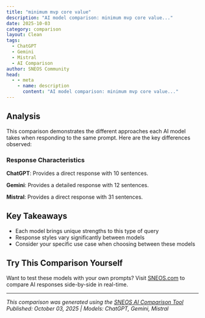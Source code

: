 ```yaml
---
title: "minimum mvp core value"
description: "AI model comparison: minimum mvp core value..."
date: 2025-10-03
category: comparison
layout: Clean
tags:
  - ChatGPT
  - Gemini
  - Mistral
  - AI Comparison
author: SNEOS Community
head:
  - - meta
    - name: description
      content: "AI model comparison: minimum mvp core value..."
---
```


<ChatComparison
  title="minimum mvp core value"
  prompt="minimum mvp core value"
  :responses='{
    "ChatGPT": "The minimum MVP (Minimum Viable Product) core value is to **deliver the smallest, most focused version of a product that provides value to users and allows for validated learning with minimal resources and effort**. \n\nIn other words, the key core values of an MVP include:\n\n1. **Build Fast and Lean** \u2013 Develop only essential features to test assumptions quickly.\n2. **User-Centric** \u2013 Ensure the product addresses a real user problem or need.\n3. **Validated Learning** \u2013 Use the MVP to gather feedback and data to inform future development.\n4. **Minimize Waste** \u2013 Avoid building unnecessary features until they are proven valuable.\n\nThese values help teams reduce risk, optimize resources, and iterate rapidly based on user feedback.",
    "Gemini": "The minimum MVP (Minimum Viable Product) core value is **validated learning**.\n\nHere\u0027s why:\n\n*   **Focus on Learning:** The primary goal of an MVP is not to build a perfect product right away, but to learn about your customers and validate your assumptions with the least amount of effort.\n*   **Validates Assumptions:** An MVP tests core assumptions about your product idea, target market, and business model.\n*   **Reduces Waste:** By focusing on learning, you avoid building features that no one wants or needs.\n*   **Customer-Centric:** Learning from real users ensures you build a product that solves their problems and meets their needs.\n\n**Other important values for an MVP, but secondary to validated learning:**\n\n*   **Solving a Key Problem:**  An MVP should address a core problem for a specific target audience.  However, identifying and validating *which* problem to solve is part of the learning process.\n*   **Usability:**  While the MVP should be usable, it doesn\u0027t need to be perfectly polished.  The focus is on functionality to test key hypotheses.\n*   **Viability (Business Sustainability):** Although viability is important, the immediate goal is to learn whether a viable business can *eventually* be built. The initial focus is on proving the value proposition.\n\nIn short, without validated learning, an MVP is just a small product, not a learning tool.\n",
    "Mistral": "Creating a Minimum Viable Product (MVP) involves focusing on the core values that will make your product appealing and useful to early adopters. Here are some key core values to consider for an MVP:\n\n1. **Solves a Specific Problem**: Ensure your MVP addresses a clear and specific problem that your target audience faces. This is the primary value proposition.\n\n2. **Simplicity**: Keep the MVP simple and easy to use. Avoid adding unnecessary features that could complicate the user experience.\n\n3. **Speed to Market**: Prioritize getting the product to market quickly to gather feedback and iterate. This means focusing on essential features and avoiding perfectionism.\n\n4. **User Feedback**: Incorporate mechanisms for collecting user feedback. This is crucial for understanding what works and what needs improvement.\n\n5. **Scalability**: Ensure that the core architecture of your MVP can scale as you add more features and users. This doesn\u0027t mean building everything at once but planning for future growth.\n\n6. **Cost-Effectiveness**: Keep the development costs low by focusing on the most critical features. This allows you to test the market without a significant financial investment.\n\n7. **Validation**: The MVP should be designed to validate your business idea. This means it should provide enough value to attract users and gather data to inform future development.\n\n8. **Adaptability**: Be prepared to pivot based on user feedback and market response. The MVP should be flexible enough to accommodate changes.\n\n9. **Security**: Even in an MVP, basic security measures should be in place to protect user data and ensure trust.\n\n10. **Engagement**: Ensure the MVP has enough features to keep users engaged and interested. This could include basic gamification elements or a compelling user interface.\n\nBy focusing on these core values, you can create an MVP that effectively tests your product idea, gathers valuable feedback, and sets the stage for future development."
  }'
  published-date="20:34"
/>

## Analysis

This comparison demonstrates the different approaches each AI model takes when responding to the same prompt. Here are the key differences observed:

### Response Characteristics

**ChatGPT**: Provides a direct response with 10 sentences. 

**Gemini**: Provides a detailed response with 12 sentences. 

**Mistral**: Provides a direct response with 31 sentences. 

## Key Takeaways

- Each model brings unique strengths to this type of query
- Response styles vary significantly between models
- Consider your specific use case when choosing between these models

## Try This Comparison Yourself

Want to test these models with your own prompts? Visit [SNEOS.com](https://sneos.com) to compare AI responses side-by-side in real-time.

---

*This comparison was generated using the [SNEOS AI Comparison Tool](https://sneos.com)*
*Published: October 03, 2025 | Models: ChatGPT, Gemini, Mistral*

